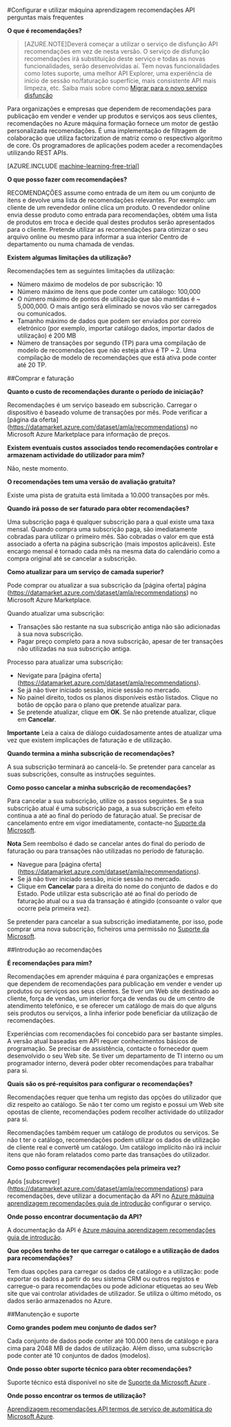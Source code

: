 <properties 
    pageTitle="Configurar e utilizar a API de recomendações de aprendizagem máquina | Microsoft Azure" 
    description="Microsoft recomendações API criadas com Azure máquina aprendizagem perguntas mais frequentes" 
    services="machine-learning" 
    documentationCenter="" 
    authors="LuisCabrer" 
    manager="jhubbard" 
    editor="cgronlun"/>

<tags 
    ms.service="machine-learning" 
    ms.workload="data-services" 
    ms.tgt_pltfrm="na" 
    ms.devlang="na" 
    ms.topic="article" 
    ms.date="09/08/2016" 
    ms.author="luisca"/> 

#<a name="setting-up-and-using-machine-learning-recommendations-api-faq"></a>Configurar e utilizar máquina aprendizagem recomendações API perguntas mais frequentes


**O que é recomendações?**

>[AZURE.NOTE]Deverá começar a utilizar o serviço de disfunção API recomendações em vez de nesta versão. O serviço de disfunção recomendações irá substituição deste serviço e todas as novas funcionalidades, serão desenvolvidas aí. Tem novas funcionalidades como lotes suporte, uma melhor API Explorer, uma experiência de início de sessão no/faturação superfície, mais consistente API mais limpeza, etc.
> Saiba mais sobre como [Migrar para o novo serviço disfunção](http://aka.ms/recomigrate)

Para organizações e empresas que dependem de recomendações para publicação em vender e vender up produtos e serviços aos seus clientes, recomendações no Azure máquina formação fornece um motor de gestão personalizada recomendações. É uma implementação de filtragem de colaboração que utiliza factorization de matriz como o respectivo algoritmo de core. Os programadores de aplicações podem aceder a recomendações utilizando REST APIs. 

[AZURE.INCLUDE [machine-learning-free-trial](../../includes/machine-learning-free-trial.md)]

**O que posso fazer com recomendações?**

RECOMENDAÇÕES assume como entrada de um item ou um conjunto de itens e devolve uma lista de recomendações relevantes. Por exemplo: um cliente de um revendedor online clica um produto. O revendedor online envia desse produto como entrada para recomendações, obtém uma lista de produtos em troca e decide qual destes produtos serão apresentados para o cliente. Pretende utilizar as recomendações para otimizar o seu arquivo online ou mesmo para informar a sua interior Centro de departamento ou numa chamada de vendas.

**Existem algumas limitações da utilização?**

Recomendações tem as seguintes limitações da utilização:
* Número máximo de modelos de por subscrição: 10
* Número máximo de itens que pode conter um catálogo: 100,000
* O número máximo de pontos de utilização que são mantidas é ~ 5,000,000. O mais antigo será eliminado se novos vão ser carregados ou comunicados.
* Tamanho máximo de dados que podem ser enviados por correio eletrónico (por exemplo, importar catálogo dados, importar dados de utilização) é 200 MB
* Número de transações por segundo (TP) para uma compilação de modelo de recomendações que não esteja ativa é TP ~ 2. Uma compilação de modelo de recomendações que está ativa pode conter até 20 TP.

##<a name="purchase-and-billing"></a>Comprar e faturação 


**Quanto o custo de recomendações durante o período de iniciação?**

Recomendações é um serviço baseado em subscrição. Carregar o dispositivo é baseado volume de transações por mês. Pode verificar a [página da oferta] (https://datamarket.azure.com/dataset/amla/recommendations) no Microsoft Azure Marketplace para informação de preços.

**Existem eventuais custos associados tendo recomendações controlar e armazenam actividade do utilizador para mim?**

Não, neste momento.

**O recomendações tem uma versão de avaliação gratuita?**

Existe uma pista de gratuita está limitada a 10.000 transações por mês.

**Quando irá posso de ser faturado para obter recomendações?**

Uma subscrição paga é qualquer subscrição para a qual existe uma taxa mensal. Quando compra uma subscrição paga, são imediatamente cobradas para utilizar o primeiro mês. São cobradas o valor em que está associado a oferta na página subscrição (mais impostos aplicáveis). Este encargo mensal é tornado cada mês na mesma data do calendário como a compra original até se cancelar a subscrição. 

**Como atualizar para um serviço de camada superior?**

Pode comprar ou atualizar a sua subscrição da [página oferta] página (https://datamarket.azure.com/dataset/amla/recommendations) no Microsoft Azure Marketplace.

Quando atualizar uma subscrição:

* Transações são restante na sua subscrição antiga não são adicionadas à sua nova subscrição. 
* Pagar preço completo para a nova subscrição, apesar de ter transações não utilizadas na sua subscrição antiga.

Processo para atualizar uma subscrição:

* Nevigate para [página oferta] (https://datamarket.azure.com/dataset/amla/recommendations).
* Se já não tiver iniciado sessão, inicie sessão no mercado.
* No painel direito, todos os planos disponíveis estão listados. Clique no botão de opção para o plano que pretende atualizar para.
* Se pretende atualizar, clique em **OK**. Se não pretende atualizar, clique em **Cancelar**.

**Importante** Leia a caixa de diálogo cuidadosamente antes de atualizar uma vez que existem implicações de faturação e de utilização.

**Quando termina a minha subscrição de recomendações?**

A sua subscrição terminará ao cancelá-lo. Se pretender para cancelar as suas subscrições, consulte as instruções seguintes.

**Como posso cancelar a minha subscrição de recomendações?**

Para cancelar a sua subscrição, utilize os passos seguintes. Se a sua subscrição atual é uma subscrição paga, a sua subscrição em efeito continua a até ao final do período de faturação atual. Se precisar de cancelamento entre em vigor imediatamente, contacte-no [Suporte da Microsoft](https://support.microsoft.com/oas/default.aspx?gprid=17024&st=1&wfxredirect=1&sd=gn).

**Nota** Sem reembolso é dado se cancelar antes do final do período de faturação ou para transações não utilizadas no período de faturação.

* Navegue para [página oferta] (https://datamarket.azure.com/dataset/amla/recommendations).
* Se já não tiver iniciado sessão, inicie sessão no mercado.
* Clique em **Cancelar** para a direita do nome do conjunto de dados e do Estado. Pode utilizar esta subscrição até ao final do período de faturação atual ou a sua da transação é atingido (consoante o valor que ocorre pela primeira vez).

Se pretender para cancelar a sua subscrição imediatamente, por isso, pode comprar uma nova subscrição, ficheiros uma permissão no [Suporte da Microsoft](https://support.microsoft.com/oas/default.aspx?gprid=17024&st=1&wfxredirect=1&sd=gn).

##<a name="getting-started-with-recommendations"></a>Introdução ao recomendações

**É recomendações para mim?** 

Recomendações em aprender máquina é para organizações e empresas que dependem de recomendações para publicação em vender e vender up produtos ou serviços aos seus clientes. Se tiver um Web site destinado ao cliente, força de vendas, um interior força de vendas ou de um centro de atendimento telefónico, e se oferecer um catálogo de mais do que alguns seis produtos ou serviços, a linha inferior pode beneficiar da utilização de recomendações. 

Experiências com recomendações foi concebido para ser bastante simples. A versão atual baseadas em API requer conhecimentos básicos de programação. Se precisar de assistência, contacte o fornecedor quem desenvolvido o seu Web site. Se tiver um departamento de TI interno ou um programador interno, deverá poder obter recomendações para trabalhar para si. 

**Quais são os pré-requisitos para configurar o recomendações?**

Recomendações requer que tenha um registo das opções do utilizador que diz respeito ao catálogo. Se não t ter como um registo e possui um Web site opostas de cliente, recomendações podem recolher actividade do utilizador para si. 

Recomendações também requer um catálogo de produtos ou serviços. Se não t ter o catálogo, recomendações podem utilizar os dados de utilização de cliente real e convertê um catálogo. Um catálogo implícito não irá incluir itens que não foram relatados como parte das transações do utilizador.

**Como posso configurar recomendações pela primeira vez?**

Após [subscrever] (https://datamarket.azure.com/dataset/amla/recommendations) para recomendações, deve utilizar a documentação da API no [Azure máquina aprendizagem recomendações guia de introdução](machine-learning-recommendation-api-quick-start-guide.md) configurar o serviço.

**Onde posso encontrar documentação da API?** 

A documentação da API é [Azure máquina aprendizagem recomendações guia de introdução](machine-learning-recommendation-api-quick-start-guide.md).

**Que opções tenho de ter que carregar o catálogo e a utilização de dados para recomendações?**

Tem duas opções para carregar os dados de catálogo e a utilização: pode exportar os dados a partir do seu sistema CRM ou outros registos e carregue-o para recomendações ou pode adicionar etiquetas ao seu Web site que vai controlar atividades de utilizador. Se utiliza o último método, os dados serão armazenados no Azure.

##<a name="maintenance-and-support"></a>Manutenção e suporte

**Como grandes podem meu conjunto de dados ser?**

Cada conjunto de dados pode conter até 100.000 itens de catálogo e para cima para 2048 MB de dados de utilização.
Além disso, uma subscrição pode conter até 10 conjuntos de dados (modelos).

**Onde posso obter suporte técnico para obter recomendações?**

Suporte técnico está disponível no site de [Suporte da Microsoft Azure](https://social.msdn.microsoft.com/forums/azure/home?forum=MachineLearning) .

**Onde posso encontrar os termos de utilização?**

[Aprendizagem recomendações API termos de serviço de automática do Microsoft Azure](https://datamarket.azure.com/dataset/amla/recommendations#terms).



 
